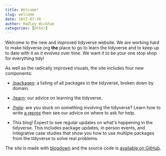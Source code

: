 ```yaml
---
title: Welcome!
slug: welcome
date: 2017-07-30
author: Hadley Wickham
categories: [Other]
---
```


Welcome to the new and improved tidyverse website. We are working hard to make tidyverse.org __the__ place to go to learn the tidyverse and to keep up to date with it as it evolves over time. We want it to be your one stop shop for everything tidy!
<!--more-->

As well as the radically improved visuals, the site includes four new components:

* [/packages](Packages): a listing of all packages in the tidyverse, 
  broken down by domain.
  
* [/learn](Learn): our advice on learning the tidyverse.

* [/help](Help): are you stuck on something involving the tidyverse?
  Learn how to write [a reprex](/help#reprex) then see our advice on
  where to ask for help.

* This blog! Expect to see regular updates on what's happening in the 
  tidyverse. This includes package updates, in person events, and
  integrative case studies that show you how to use multiple packages
  from the tidyverse to solve real problems.
  
The site is made with [blogdown](https://bookdown.org/yihui/blogdown) and the source code is [available on GitHub](https://github.com/tidyverse/tidyweb). 
